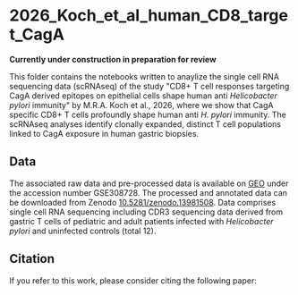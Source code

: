 # 2026_Koch_et_al_human_CD8_target_CagA
**Currently under construction in preparation for review**

This folder contains the notebooks written to anaylize the single cell RNA sequencing data (scRNAseq) of the study "CD8+ T cell responses targeting CagA derived epitopes on epithelial cells shape human anti *Helicobacter pylori* immunity" by M.R.A. Koch et al., 2026, where we show that CagA specific CD8+ T cells profoundly shape human anti *H. pylori* immunity.
The scRNAseq analyses identify clonally expanded, distinct T cell populations linked to CagA exposure in human gastric biopsies.


## Data

The associated raw data and pre-processed data is available on [GEO](https://www.ncbi.nlm.nih.gov/geo/) under the accession number GSE308728. The processed and annotated data can be downloaded from Zenodo [10.5281/zenodo.13981508](https://zenodo.org/uploads/17351178). Data comprises single cell RNA sequencing including CDR3 sequencing data derived from gastric T cells of pediatric and adult patients infected with *Helicobacter pylori* and uninfected controls (total 12). 


## Citation
If you refer to this work, please consider citing the following paper:
